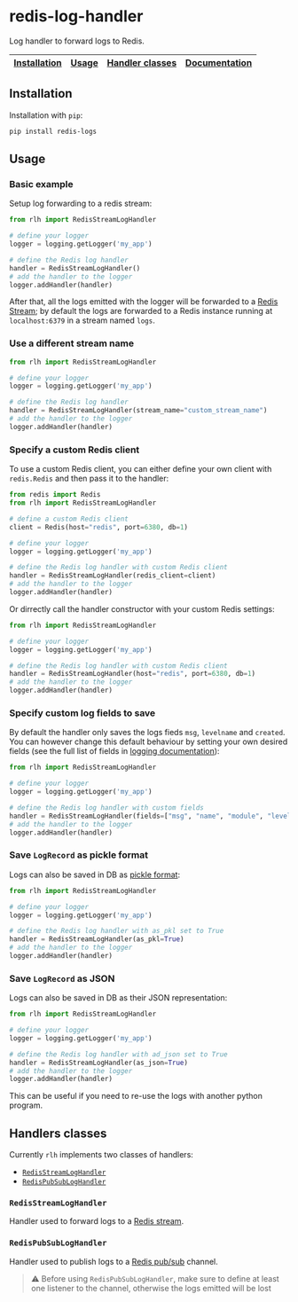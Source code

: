 # redis-log-handler

Log handler to forward logs to Redis.

| [Installation](#installation) | [Usage](#usage) | [Handler classes](#handlers-classes) | [Documentation](https://redis-log-handler.readthedocs.io/en/stable/) |
| :---------------------------: | :-------------: | :----------------------------------: | :------------------------------------------------------------------: |

## Installation

Installation with `pip`:

```bash
pip install redis-logs
```

## Usage

### Basic example

Setup log forwarding to a redis stream:

```python
from rlh import RedisStreamLogHandler

# define your logger
logger = logging.getLogger('my_app')

# define the Redis log handler
handler = RedisStreamLogHandler()
# add the handler to the logger
logger.addHandler(handler)
```

After that, all the logs emitted with the logger will be forwarded to a [Redis Stream](https://redis.io/docs/data-types/streams/); by default the logs are forwarded to a Redis instance running at `localhost:6379` in a stream named `logs`.

### Use a different stream name

```python
from rlh import RedisStreamLogHandler

# define your logger
logger = logging.getLogger('my_app')

# define the Redis log handler
handler = RedisStreamLogHandler(stream_name="custom_stream_name")
# add the handler to the logger
logger.addHandler(handler)
```

### Specify a custom Redis client

To use a custom Redis client, you can either define your own client with `redis.Redis` and then pass it to the handler:

```python
from redis import Redis
from rlh import RedisStreamLogHandler

# define a custom Redis client
client = Redis(host="redis", port=6380, db=1)

# define your logger
logger = logging.getLogger('my_app')

# define the Redis log handler with custom Redis client
handler = RedisStreamLogHandler(redis_client=client)
# add the handler to the logger
logger.addHandler(handler)
```

Or dirrectly call the handler constructor with your custom Redis settings:

```python
from rlh import RedisStreamLogHandler

# define your logger
logger = logging.getLogger('my_app')

# define the Redis log handler with custom Redis client
handler = RedisStreamLogHandler(host="redis", port=6380, db=1)
# add the handler to the logger
logger.addHandler(handler)
```

### Specify custom log fields to save

By default the handler only saves the logs fieds `msg`, `levelname` and `created`. You can however change this default behaviour by setting your own desired fields (see the full list of fields in [logging documentation](https://docs.python.org/3/library/logging.html#logrecord-attributes)):

```python
from rlh import RedisStreamLogHandler

# define your logger
logger = logging.getLogger('my_app')

# define the Redis log handler with custom fields
handler = RedisStreamLogHandler(fields=["msg", "name", "module", "levelno"])
# add the handler to the logger
logger.addHandler(handler)
```

### Save `LogRecord` as pickle format

Logs can also be saved in DB as [pickle format](https://docs.python.org/3/library/pickle.html):

```python
from rlh import RedisStreamLogHandler

# define your logger
logger = logging.getLogger('my_app')

# define the Redis log handler with as_pkl set to True
handler = RedisStreamLogHandler(as_pkl=True)
# add the handler to the logger
logger.addHandler(handler)
```

### Save `LogRecord` as JSON

Logs can also be saved in DB as their JSON representation:

```python
from rlh import RedisStreamLogHandler

# define your logger
logger = logging.getLogger('my_app')

# define the Redis log handler with ad_json set to True
handler = RedisStreamLogHandler(as_json=True)
# add the handler to the logger
logger.addHandler(handler)
```

This can be useful if you need to re-use the logs with another python program.

## Handlers classes

Currently `rlh` implements two classes of handlers:

- [`RedisStreamLogHandler`](#redisstreamloghandler)
- [`RedisPubSubLogHandler`](#redispubsubloghandler)

### `RedisStreamLogHandler`

Handler used to forward logs to a [Redis stream](https://redis.io/docs/data-types/streams/).

### `RedisPubSubLogHandler`

Handler used to publish logs to a [Redis pub/sub](https://redis.io/docs/manual/pubsub/) channel.

> :warning: Before using `RedisPubSubLogHandler`, make sure to define at least one listener to the channel, otherwise the logs emitted will be lost
